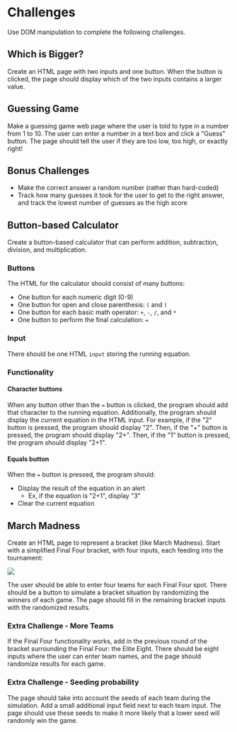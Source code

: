 # Challenges
Use DOM manipulation to complete the following challenges.

## Which is Bigger?
Create an HTML page with two inputs and one button. When the button is clicked, the page should display which of the two inputs contains a larger value.

## Guessing Game
Make a guessing game web page where the user is told to type in a number from 1 to 10. The user can enter a number in a text box and click a "Guess" button. The page should tell the user if they are too low, too high, or exactly right!

## Bonus Challenges
- Make the correct answer a random number (rather than hard-coded)
- Track how many guesses it took for the user to get to the right answer, and track the lowest number of guesses as the high score

## Button-based Calculator
Create a button-based calculator that can perform addition, subtraction, division, and multiplication.

### Buttons
The HTML for the calculator should consist of many buttons:
- One button for each numeric digit (0-9)
- One button for open and close parenthesis: `(` and `)`
- One button for each basic math operator: `+`, `-`, `/`, and `*`
- One button to perform the final calculation: `=`

### Input
There should be one HTML `input` storing the running equation.

### Functionality
#### Character buttons
When any button other than the `=` button is clicked, the program should add that character to the running equation. Additionally, the program should display the current equation in the HTML input. For example, if the "2" button is pressed, the program should display "2". Then, if the "+" button is pressed, the program should display "2+". Then, if the "1" button is pressed, the program should display "2+1".

#### Equals button
When the `=` button is pressed, the program should:
- Display the result of the equation in an alert
    - Ex, if the equation is "2+1", display "3"
- Clear the current equation

## March Madness
Create an HTML page to represent a bracket (like March Madness). Start with a simplified Final Four bracket, with four inputs, each feeding into the tournament:

![](https://i.imgur.com/95qwylq.png)

The user should be able to enter four teams for each Final Four spot. There should be a button to simulate a bracket situation by randomizing the winners of each game. The page should fill in the remaining bracket inputs with the randomized results.

### Extra Challenge - More Teams
If the Final Four functionality works, add in the previous round of the bracket surrounding the Final Four: the Elite Eight. There should be eight inputs where the user can enter team names, and the page should randomize results for each game.

### Extra Challenge - Seeding probability
The page should take into account the seeds of each team during the simulation. Add a small additional input field next to each team input. The page should use these seeds to make it more likely that a lower seed will randomly win the game.